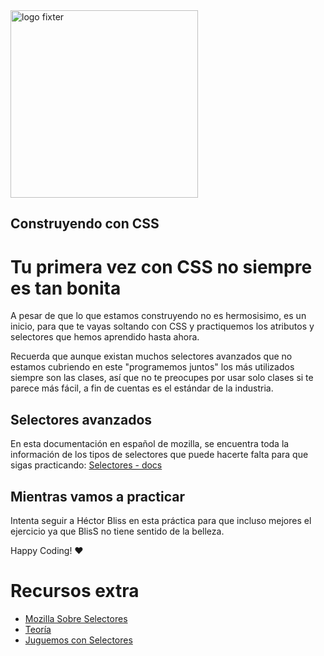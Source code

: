 <img alt="logo fixter" width="300" src="https://fixter.camp/static/media/geek_completo.7e1e87a7.png" />

## Construyendo con CSS

# Tu primera vez con CSS no siempre es tan bonita
A pesar de que lo que estamos construyendo no es hermosisimo, es un inicio, para que te vayas soltando con CSS y practiquemos los atributos y selectores que hemos aprendido hasta ahora.

Recuerda que aunque existan muchos selectores avanzados que no estamos cubriendo en este "programemos juntos" los más utilizados siempre son las clases, así que no te preocupes por usar solo clases si te parece más fácil, a fin de cuentas es el estándar de la industria.

## Selectores avanzados
En esta documentación en español de mozilla, se encuentra toda la información de los tipos de selectores que puede hacerte falta para que sigas practicando:
[Selectores - docs](https://developer.mozilla.org/es/docs/Web/CSS/Selectores_CSS)

## Mientras vamos a practicar
Intenta seguir a Héctor Bliss en esta práctica para que incluso mejores el ejercicio ya que BlisS no tiene sentido de la belleza.


Happy Coding!  ❤

# Recursos extra
* [Mozilla Sobre Selectores](https://developer.mozilla.org/es/docs/Web/CSS/Selectores_CSS)
* [Teoría](https://developer.mozilla.org/es/docs/Web/CSS/Introducci%C3%B3n/Selectors)
* [Juguemos con Selectores](https://flukeout.github.io/)



